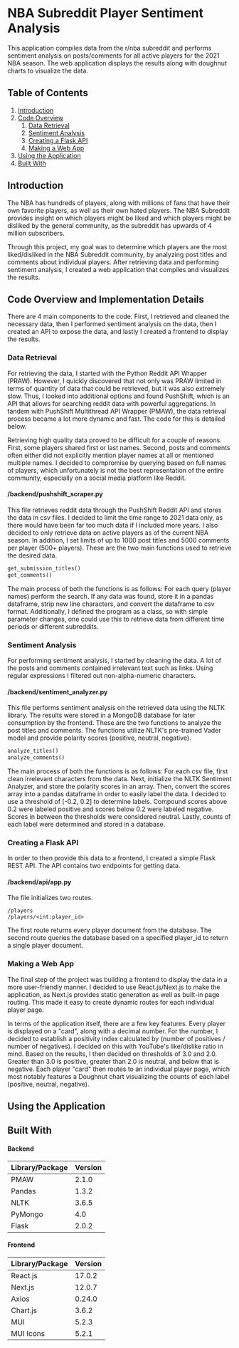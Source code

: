 # NBA Subreddit Player Sentiment Analysis
This application compiles data from the r/nba subreddit and performs sentiment analysis on posts/comments for all active players for the 2021 NBA season. The web application displays the results along with doughnut charts to visualize the data.

## Table of Contents
1. [Introduction](#introduction)
2. [Code Overview](#codeoverview)
    1. [Data Retrieval](#dataretrieval)
    2. [Sentiment Analysis](#sentimentanalysis)
    3. [Creating a Flask API](#api)
    4. [Making a Web App](#webapp)
3. [Using the Application](#usingtheapplication)
4. [Built With](#builtwith)

## Introduction <a name="introduction"></a>
The NBA has hundreds of players, along with millions of fans that have their own favorite players, as well as their own hated players. The NBA Subreddit provides insight on which players might be liked and which players might be disliked by the general community, as the subreddit has upwards of 4 million subscribers.

Through this project, my goal was to determine which players are the most liked/disliked in the NBA Subreddit community, by analyzing post titles and comments about individual players. After retrieving data and performing sentiment analysis, I created a web application that compiles and visualizes the results.

## Code Overview and Implementation Details <a name="codeoverview"></a>
There are 4 main components to the code. First, I retrieved and cleaned the necessary data, then I performed sentiment analysis on the data, then I created an API to expose the data, and lastly I created a frontend to display the results.

### Data Retrieval <a name="dataretrieval"></a>
For retrieving the data, I started with the Python Reddit API Wrapper (PRAW). However, I quickly discovered that not only was PRAW limited in terms of quantity of data that could be retrieved, but it was also extremely slow. Thus, I looked into additional options and found PushShift, which is an API that allows for searching reddit data with powerful aggregations. In tandem with PushShift Multithread API Wrapper (PMAW), the data retrieval process became a lot more dynamic and fast. The code for this is detailed below.

Retrieving high quality data proved to be difficult for a couple of reasons. First, some players shared first or last names. Second, posts and comments often either did not explicitly mention player names at all or mentioned multiple names. I decided to compromise by querying based on full names of players, which unfortunately is not the best representation of the entire community, especially on a social media platform like Reddit.

#### /backend/pushshift_scraper.py
This file retrieves reddit data through the PushShift Reddit API and stores the data in csv files. I decided to limit the time range to 2021 data only, as there would have been far too much data if I included more years. I also decided to only retrieve data on active players as of the current NBA season. In addition, I set limits of up to 1000 post titles and 5000 comments per player (500+ players).
These are the two main functions used to retrieve the desired data.
```python
get_submission_titles()
get_comments()
```
The main process of both the functions is as follows: For each query (player names) perform the search. If any data was found, store it in a pandas dataframe, strip new line characters, and convert the dataframe to csv format. Additionally, I defined the program as a class, so with simple parameter changes, one could use this to retrieve data from different time periods or different subreddits.

### Sentiment Analysis <a name="sentimentanalysis"></a>
For performing sentiment analysis, I started by cleaning the data. A lot of the posts and comments contained irrelevant text such as links. Using regular expressions I filtered out non-alpha-numeric characters. 

#### /backend/sentiment_analyzer.py
This file performs sentiment analysis on the retrieved data using the NLTK library. The results were stored in a MongoDB database for later consumption by the frontend.
These are the two functions to analyze the post titles and comments. The functions utilize NLTK's pre-trained Vader model and provide polarity scores (positive, neutral, negative).
```python
analyze_titles()
analyze_comments()
```
The main process of both the functions is as follows: For each csv file, first clean irrelevant characters from the data. Next, initialize the NLTK Sentiment Analyzer, and store the polarity scores in an array. Then, convert the scores array into a pandas dataframe in order to easily label the data. I decided to use a threshold of [-0.2, 0.2] to determine labels. Compound scores above 0.2 were labeled positive and scores below 0.2 were labeled negative. Scores in between the thresholds were considered neutral. Lastly, counts of each label were determined and stored in a database.

### Creating a Flask API <a name="api"></a>
In order to then provide this data to a frontend, I created a simple Flask REST API. The API contains two endpoints for getting data.

#### /backend/api/app.py
The file initializes two routes.
```
/players
/players/<int:player_id>
```
The first route returns every player document from the database.
The second route queries the database based on a specified player_id to return a single player document.

### Making a Web App <a name="webapp"></a>
The final step of the project was building a frontend to display the data in a more user-friendly manner. I decided to use React.js/Next.js to make the application, as Next.js provides static generation as well as built-in page routing. This made it easy to create dynamic routes for each individual player page.

In terms of the application itself, there are a few key features. Every player is displayed on a "card", along with a decimal number. For the number, I decided to establish a positivity index calculated by (number of positives / number of negatives). I decided on this with YouTube's like/dislike ratio in mind. Based on the results, I then decided on thresholds of 3.0 and 2.0. Greater than 3.0 is positive, greater than 2.0 is neutral, and below that is negative. Each player "card" then routes to an individual player page, which most notably features a Doughnut chart visualizing the counts of each label (positive, neutral, negative). 

## Using the Application <a name="usingtheapplication"></a>

## Built With <a name="builtwith"></a>
#### Backend
Library/Package | Version
--------------- | -------
|PMAW | 2.1.0 |
|Pandas | 1.3.2 |
|NLTK | 3.6.5 |
|PyMongo | 4.0 |
|Flask | 2.0.2 |

#### Frontend
Library/Package | Version
--------------- | -------
|React.js | 17.0.2 |
|Next.js | 12.0.7 |
|Axios | 0.24.0 |
|Chart.js | 3.6.2 |
|MUI | 5.2.3 |
|MUI Icons | 5.2.1 |






